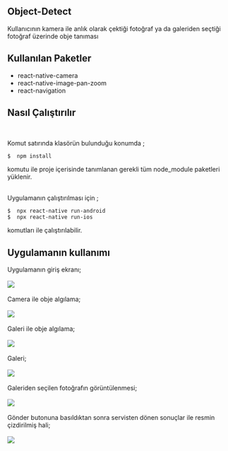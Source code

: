 ## Object-Detect
Kullanıcının kamera ile anlık olarak çektiği fotoğraf ya da galeriden seçtiği fotoğraf üzerinde obje tanıması

## Kullanılan Paketler
- react-native-camera
- react-native-image-pan-zoom
- react-navigation

## Nasıl Çalıştırılır

<br/>

Komut satırında klasörün bulunduğu konumda ;

    $  npm install

komutu ile proje içerisinde tanımlanan gerekli tüm node_module paketleri yüklenir.
<br/><br/>


Uygulamanın çalıştırılması için ;

    $  npx react-native run-android 
    $  npx react-native run-ios

komutları ile çalıştırılabilir.


## Uygulamanın kullanımı

Uygulamanın giriş ekranı;
<br/><br/>
![](Screenshot/Screenshot_1.png)
<br/><br/>
Camera ile obje algılama;
<br/><br/>
![](Screenshot/Screenshot_2.png)
<br/><br/>
Galeri ile obje algılama;
<br/><br/>
![](Screenshot/Screenshot_3.png)
<br/><br/>
Galeri;
<br/><br/>
![](Screenshot/Screenshot_4.png)
<br/><br/>
Galeriden seçilen fotoğrafın görüntülenmesi;
<br/><br/>
![](Screenshot/Screenshot_5.png)
<br/><br/>
Gönder butonuna basıldıktan sonra servisten dönen sonuçlar ile resmin çizdirilmiş hali;
<br/><br/>
![](Screenshot/Screenshot_6.png)
<br/><br/>
